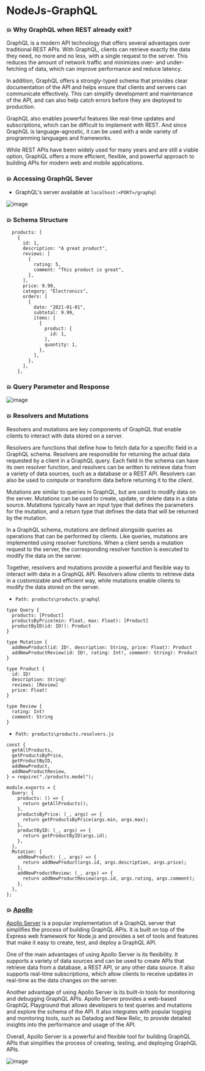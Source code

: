 # NodeJs-GraphQL

### 💥 Why GraphQL when REST already exit?
<p> GraphQL is a modern API technology that offers several advantages over traditional REST APIs. With GraphQL, clients can retrieve exactly the data they need, no more and no less, with a single request to the server. This reduces the amount of network traffic and minimizes over- and under-fetching of data, which can improve performance and reduce latency.

In addition, GraphQL offers a strongly-typed schema that provides clear documentation of the API and helps ensure that clients and servers can communicate effectively. This can simplify development and maintenance of the API, and can also help catch errors before they are deployed to production.

GraphQL also enables powerful features like real-time updates and subscriptions, which can be difficult to implement with REST. And since GraphQL is language-agnostic, it can be used with a wide variety of programming languages and frameworks.

While REST APIs have been widely used for many years and are still a viable option, GraphQL offers a more efficient, flexible, and powerful approach to building APIs for modern web and mobile applications.
</p>

### 💥 Accessing GraphQL Sever

- GraphQL's server available at ```localhost:<PORT>/graphql```

![image](https://user-images.githubusercontent.com/104893311/228365764-ac207fae-bc20-4c48-913c-3ff79e7ee858.png)

### 💥 Schema Structure

```
  products: [
    {
      id: 1,
      description: "A great product",
      reviews: [
        {
          rating: 5,
          comment: "This product is great",
        },
      ],
      price: 9.99,
      category: "Electronics",
      orders: [
        {
          date: "2021-01-01",
          subtotal: 9.99,
          items: [
            {
              product: {
                id: 1,
              },
              quantity: 1,
            },
          ],
        },
      ],
    },
 ```
### 💥 Query Parameter and Response

![image](https://user-images.githubusercontent.com/104893311/228392905-2af31502-5316-4681-b2bd-9054e8ba0594.png)

### 💥 Resolvers and Mutations

<p> Resolvers and mutations are key components of GraphQL that enable clients to interact with data stored on a server.

Resolvers are functions that define how to fetch data for a specific field in a GraphQL schema. Resolvers are responsible for returning the actual data requested by a client in a GraphQL query. Each field in the schema can have its own resolver function, and resolvers can be written to retrieve data from a variety of data sources, such as a database or a REST API. Resolvers can also be used to compute or transform data before returning it to the client.

Mutations are similar to queries in GraphQL, but are used to modify data on the server. Mutations can be used to create, update, or delete data in a data source. Mutations typically have an input type that defines the parameters for the mutation, and a return type that defines the data that will be returned by the mutation.

In a GraphQL schema, mutations are defined alongside queries as operations that can be performed by clients. Like queries, mutations are implemented using resolver functions. When a client sends a mutation request to the server, the corresponding resolver function is executed to modify the data on the server.

Together, resolvers and mutations provide a powerful and flexible way to interact with data in a GraphQL API. Resolvers allow clients to retrieve data in a customizable and efficient way, while mutations enable clients to modify the data stored on the server.</p>

- ```Path: products\products.graphql```
```
type Query {
  products: [Product]
  productsByPrice(min: Float, max: Float): [Product]
  productByID(id: ID!): Product
}

type Mutation {
  addNewProduct(id: ID!, description: String, price: Float): Product
  addNewProductReview(id: ID!, rating: Int!, comment: String): Product
}

type Product {
  id: ID!
  description: String!
  reviews: [Review]
  price: Float!
}

type Review {
  rating: Int!
  comment: String
}

```
- ```Path: products\products.resolvers.js```

```
const {
  getAllProducts,
  getProductsByPrice,
  getProductByID,
  addNewProduct,
  addNewProductReview,
} = require("./products.model");

module.exports = {
  Query: {
    products: () => {
      return getAllProducts();
    },
    productsByPrice: (_, args) => {
      return getProductsByPrice(args.min, args.max);
    },
    productByID: (_, args) => {
      return getProductByID(args.id);
    },
  },
  Mutation: {
    addNewProduct: (_, args) => {
      return addNewProduct(args.id, args.description, args.price);
    },
    addNewProductReview: (_, args) => {
      return addNewProductReview(args.id, args.rating, args.comment);
    },
  },
};

```

### 💥 [Apollo](https://www.apollographql.com/docs/apollo-server/)

<p>

[Apollo Server](https://www.npmjs.com/package/@apollo/server) is a popular implementation of a GraphQL server that simplifies the process of building GraphQL APIs. It is built on top of the Express web framework for Node.js and provides a set of tools and features that make it easy to create, test, and deploy a GraphQL API.

One of the main advantages of using Apollo Server is its flexibility. It supports a variety of data sources and can be used to create APIs that retrieve data from a database, a REST API, or any other data source. It also supports real-time subscriptions, which allow clients to receive updates in real-time as the data changes on the server.

Another advantage of using Apollo Server is its built-in tools for monitoring and debugging GraphQL APIs. Apollo Server provides a web-based GraphQL Playground that allows developers to test queries and mutations and explore the schema of the API. It also integrates with popular logging and monitoring tools, such as Datadog and New Relic, to provide detailed insights into the performance and usage of the API.

Overall, Apollo Server is a powerful and flexible tool for building GraphQL APIs that simplifies the process of creating, testing, and deploying GraphQL APIs.
</p>

![image](https://user-images.githubusercontent.com/104893311/230808010-55d77c54-bb37-40f6-bdc0-94f87e44277e.png)



